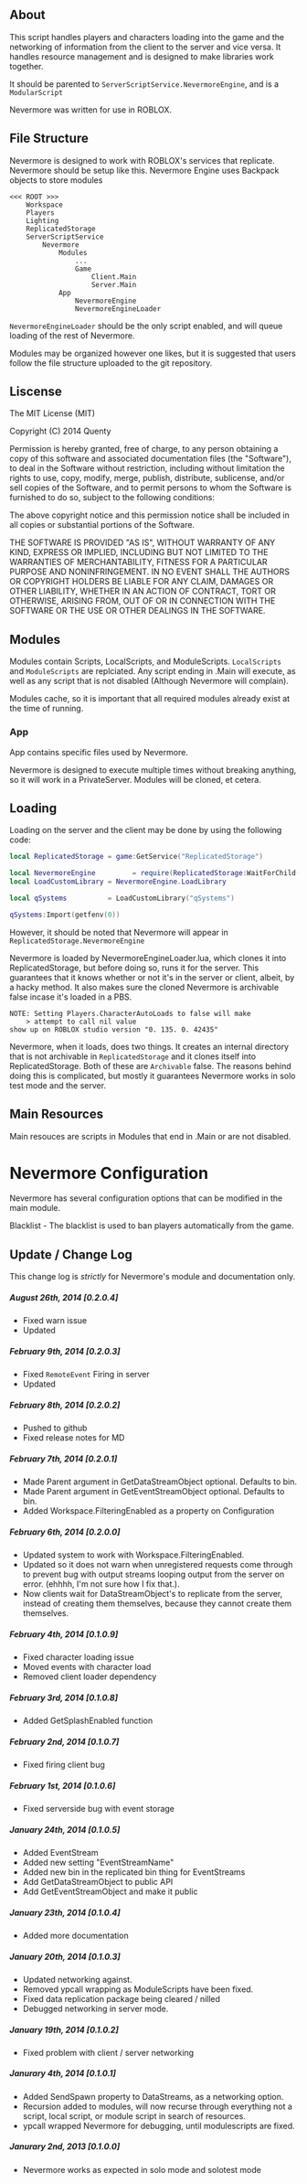 ## About

This script handles players and characters loading into the game and the 
networking of information from the client to the server and vice versa. It 
handles resource management and is designed to make libraries work together.

It should be parented to `ServerScriptService.NevermoreEngine`, and is a 
`ModularScript`

Nevermore was written for use in ROBLOX.

## File Structure
Nevermore is designed to work with ROBLOX's services that replicate. Nevermore
should be setup like this. Nevermore Engine uses Backpack objects to store 
modules

```
<<< ROOT >>>
	Workspace
	Players
	Lighting
	ReplicatedStorage
	ServerScriptService
		Nevermore
			Modules
				...
				Game
					Client.Main
					Server.Main
			App
				NevermoreEngine
				NevermoreEngineLoader
```

`NevermoreEngineLoader` should be the only script enabled, and will queue 
loading of the rest of Nevermore.

Modules may be organized however one likes, but it is suggested that users 
follow the file structure uploaded to the git repository.

## Liscense
The MIT License (MIT)

Copyright (C) 2014 Quenty

Permission is hereby granted, free of charge, to any person obtaining a copy
of this software and associated documentation files (the "Software"), to deal
in the Software without restriction, including without limitation the rights
to use, copy, modify, merge, publish, distribute, sublicense, and/or sell
copies of the Software, and to permit persons to whom the Software is
furnished to do so, subject to the following conditions:

The above copyright notice and this permission notice shall be included in all
copies or substantial portions of the Software.

THE SOFTWARE IS PROVIDED "AS IS", WITHOUT WARRANTY OF ANY KIND, EXPRESS OR
IMPLIED, INCLUDING BUT NOT LIMITED TO THE WARRANTIES OF MERCHANTABILITY,
FITNESS FOR A PARTICULAR PURPOSE AND NONINFRINGEMENT. IN NO EVENT SHALL THE
AUTHORS OR COPYRIGHT HOLDERS BE LIABLE FOR ANY CLAIM, DAMAGES OR OTHER
LIABILITY, WHETHER IN AN ACTION OF CONTRACT, TORT OR OTHERWISE, ARISING FROM,
OUT OF OR IN CONNECTION WITH THE SOFTWARE OR THE USE OR OTHER DEALINGS IN THE
SOFTWARE.

## Modules
Modules contain Scripts, LocalScripts, and ModuleScripts. `LocalScripts` and 
`ModuleScripts` are replciated. Any script ending in .Main will execute, as well
as any script that is not disabled (Although Nevermore will complain).

Modules cache, so it is important that all required modules already exist at the
time of running.

### App
App contains specific files used by Nevermore.


Nevermore is designed to execute multiple times without breaking anything, so it
will work in a PrivateServer. Modules will be cloned, et cetera.

## Loading
Loading on the server and the client may be done by using the following code:

```lua
local ReplicatedStorage = game:GetService("ReplicatedStorage")

local NevermoreEngine         = require(ReplicatedStorage:WaitForChild("NevermoreEngine"))
local LoadCustomLibrary = NevermoreEngine.LoadLibrary

local qSystems          = LoadCustomLibrary("qSystems")

qSystems:Import(getfenv(0))
```

However, it should be noted that Nevermore will appear in 
`ReplicatedStorage.NevermoreEngine`

Nevermore is loaded by NevermoreEngineLoader.lua, which clones it into 
ReplicatedStorage, but before doing so, runs it for the server. This guarantees 
that it knows whether or not it's in the server or client, albeit, by a hacky 
method. It also makes sure the cloned Nevermore is archivable false incase it's 
loaded in a PBS. 

```
NOTE: Setting Players.CharacterAutoLoads to false will make 
	> attempt to call nil value
show up on ROBLOX studio version "0. 135. 0. 42435"
```

Nevermore, when it loads, does two things. It creates an internal directory
that is not archivable in `ReplicatedStorage` and it clones itself into
ReplicatedStorage. Both of these are `Archivable` false. The reasons behind
doing this is complicated, but mostly it guarantees Nevermore works in solo
test mode and the server.

## Main Resources
Main resouces are scripts in Modules that end in .Main or are not disabled. 

# Nevermore Configuration
Nevermore has several configuration options that can be modified in the main 
module. 

Blacklist - The blacklist is used to ban players automatically from the game. 

## Update / Change Log
This change log is *strictly* for Nevermore's module and documentation only.

##### August 26th, 2014 [0.2.0.4]
- Fixed warn issue
- Updated

##### February 9th, 2014 [0.2.0.3]
- Fixed `RemoteEvent` Firing in server
- Updated 

##### February 8th, 2014 [0.2.0.2]
- Pushed to github
- Fixed release notes for MD

##### February 7th, 2014 [0.2.0.1]
- Made Parent argument in GetDataStreamObject optional. Defaults to bin.
- Made Parent argument in GetEventStreamObject optional. Defaults to bin.
- Added Workspace.FilteringEnabled as a property on Configuration

##### February 6th, 2014 [0.2.0.0]
- Updated system to work with Workspace.FilteringEnabled. 
- Updated so it does not warn when unregistered requests come through to prevent 
  bug with output streams looping output
  from the server on error. (ehhhh, I'm not sure how I fix that.).
- Now clients wait for DataStreamObject's to replicate from the server, instead 
  of creating them themselves, because they cannot create them themselves. 

##### February 4th, 2014 [0.1.0.9]
- Fixed character loading issue
- Moved events with character load
- Removed client loader dependency

##### February 3rd, 2014 [0.1.0.8]
- Added GetSplashEnabled function

##### February 2nd, 2014 [0.1.0.7]
- Fixed firing client bug

##### February 1st, 2014 [0.1.0.6]
- Fixed serverside bug with event storage

##### January 24th, 2014 [0.1.0.5]
- Added EventStream 
- Added new setting "EventStreamName"
- Added new bin in the replicated bin thing for EventStreams
- Add GetDataStreamObject to public API
- Add GetEventStreamObject and make it public

##### January 23th, 2014 [0.1.0.4]
- Added more documentation

##### January 20th, 2014 [0.1.0.3]
- Updated networking against. 
- Removed ypcall wrapping as ModuleScripts have been fixed.
- Fixed data replication package being cleared / nilled
- Debugged networking in server mode. 

##### January 19th, 2014 [0.1.0.2]
- Fixed problem with client / server networking

##### Janurary 4th, 2014 [0.1.0.1]
- Added SendSpawn property to DataStreams, as a networking option.
- Recursion added to modules, will now recurse through everything not a script, 
  local script, or module script in search of resources.
- ypcall wrapped Nevermore for debugging, until modulescripts are fixed.

##### Janurary 2nd, 2013 [0.1.0.0]
- Nevermore works as expected in solo mode and solotest mode
